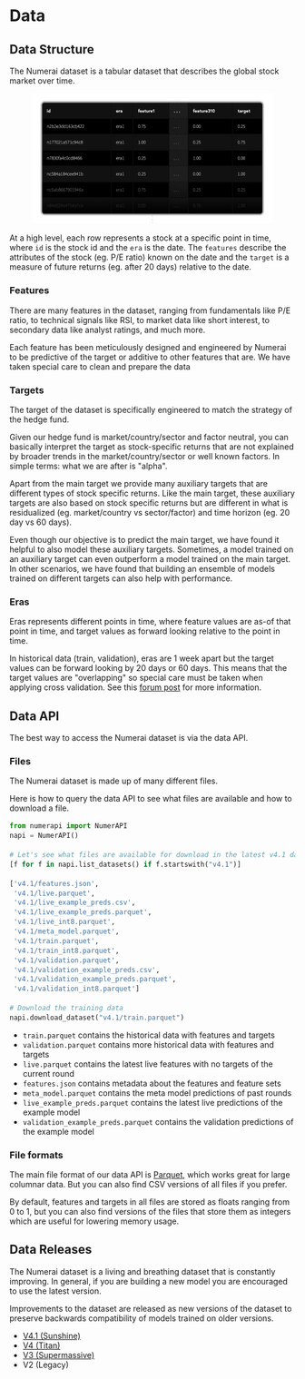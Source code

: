 # Data

## Data Structure

The Numerai dataset is a tabular dataset that describes the global stock market over time.

<figure><img src="../../.gitbook/assets/ex_data.png" alt=""><figcaption></figcaption></figure>

At a high level, each row represents a stock at a specific point in time, where `id` is the stock id and the `era` is the date. The  `features` describe the attributes of the stock (eg. P/E ratio) known on the date and the `target` is a measure of future returns (eg. after 20 days) relative to the date.

### Features

There are many features in the dataset, ranging from fundamentals like P/E ratio, to technical signals like RSI, to market data like short interest, to secondary data like analyst ratings, and much more.

Each feature has been meticulously designed and engineered by Numerai to be predictive of the target or additive to other features that are. We have taken special care to clean and prepare the data       &#x20;

### Targets&#x20;

The target of the dataset is specifically engineered to match the strategy of the hedge fund.&#x20;

Given our hedge fund is market/country/sector and factor neutral, you can basically interpret the target as stock-specific returns that are not explained by broader trends in the market/country/sector or well known factors. In simple terms: what we are after is "alpha".

Apart from the main target we provide many auxiliary targets that are different types of stock specific returns. Like the main target, these auxiliary targets are also based on stock specific returns but are different in what is residualized (eg. market/country vs sector/factor) and time horizon (eg. 20 day vs 60 days).  &#x20;

Even though our objective is to predict the main target, we have found it helpful to also model these auxiliary targets. Sometimes, a model trained on an auxiliary target can even outperform a model trained on the main target. In other scenarios, we have found that building an ensemble of models trained on different targets can also help with performance. &#x20;

### Eras

Eras represents different points in time, where feature values are as-of that point in time, and target values as forward looking relative to the point in time.

In historical data (train, validation), eras are 1 week apart but the target values can be forward looking by 20 days or 60 days. This means that the target values are "overlapping" so special care must be taken when applying cross validation. See this [forum post](https://forum.numer.ai/t/era-wise-time-series-cross-validation/791) for more information. &#x20;

## Data API

The best way to access the Numerai dataset is via the data API.&#x20;

### Files

The Numerai dataset is made up of many different files.

Here is how to query the data API to see what files are available and how to download a file.

```python
from numerapi import NumerAPI
napi = NumerAPI()

# Let's see what files are available for download in the latest v4.1 dataset
[f for f in napi.list_datasets() if f.startswith("v4.1")] 

['v4.1/features.json',
 'v4.1/live.parquet',
 'v4.1/live_example_preds.csv',
 'v4.1/live_example_preds.parquet',
 'v4.1/live_int8.parquet',
 'v4.1/meta_model.parquet',
 'v4.1/train.parquet',
 'v4.1/train_int8.parquet',
 'v4.1/validation.parquet',
 'v4.1/validation_example_preds.csv',
 'v4.1/validation_example_preds.parquet',
 'v4.1/validation_int8.parquet']
 
# Download the training data 
napi.download_dataset("v4.1/train.parquet")
```

* `train.parquet` contains the historical data with features and targets
* `validation.parquet` contains more historical data with features and targets
* `live.parquet` contains the latest live features with no targets of the current round
* `features.json` contains metadata about the features and feature sets
* `meta_model.parquet` contains the meta model predictions of past rounds
* `live_example_preds.parquet` contains the latest live predictions of the example model&#x20;
* `validation_example_preds.parquet` contains the validation predictions of the example model

### File formats

The main file format of our data API is [Parquet](https://parquet.apache.org/), which works great for large columnar data. But you can also find CSV versions of all files if you prefer.

By default, features and targets in all files are stored as floats ranging from 0 to 1, but you can also find versions of the files that store them as integers which are useful for lowering memory usage.

## Data Releases

The Numerai dataset is a living and breathing dataset that is constantly improving. In general, if you are building a new model you are encouraged to use the latest version.&#x20;

Improvements to the dataset are released as new versions of the dataset to preserve backwards compatibility of models trained on older versions.

* [V4.1 (Sunshine)](https://forum.numer.ai/t/super-massive-data-sunshine/5977)
* [V4 (Titan)](https://forum.numer.ai/t/v4-tournament-data-announcement/5163)
* [V3 (Supermassive)](https://forum.numer.ai/t/super-massive-data-release-deep-dive/4053)
* V2 (Legacy)
